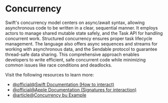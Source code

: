 # Concurrency

Swift's concurrency model centers on async/await syntax, allowing asynchronous code to be written in a clear, sequential manner. It employs actors to manage shared mutable state safely, and the Task API for handling concurrent work. Structured concurrency ensures proper task lifecycle management. The language also offers async sequences and streams for working with asynchronous data, and the Sendable protocol to guarantee thread-safe data sharing. This comprehensive approach enables developers to write efficient, safe concurrent code while minimizing common issues like race conditions and deadlocks.

Visit the following resources to learn more:

- [@official@Swift Documentation (How to interact)](https://docs.swift.org/swift-book/documentation/the-swift-programming-language/concurrency/)
- [@official@Apple Documentation (Signatures for interaction)](https://developer.apple.com/documentation/swift/concurrency)
- [@article@Concurrency bu Example](https://www.hackingwithswift.com/quick-start/concurrency)

